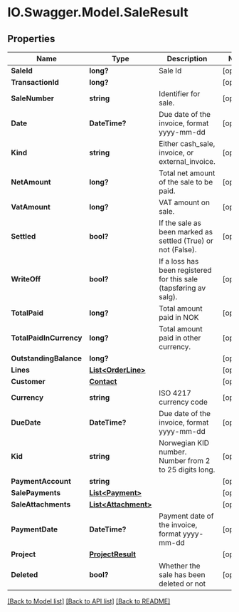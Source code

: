 # IO.Swagger.Model.SaleResult

## Properties

 Name                    | Type                                        | Description                                                       | Notes
-------------------------|---------------------------------------------|-------------------------------------------------------------------|------------
 **SaleId**              | **long?**                                   | Sale Id                                                           | [optional]
 **TransactionId**       | **long?**                                   |                                                                   | [optional]
 **SaleNumber**          | **string**                                  | Identifier for sale.                                              | [optional]
 **Date**                | **DateTime?**                               | Due date of the invoice, format yyyy-mm-dd                        | [optional]
 **Kind**                | **string**                                  | Either cash_sale, invoice, or external_invoice.                   | [optional]
 **NetAmount**           | **long?**                                   | Total net amount of the sale to be paid.                          | [optional]
 **VatAmount**           | **long?**                                   | VAT amount on sale.                                               | [optional]
 **Settled**             | **bool?**                                   | If the sale as been marked as settled (True) or not (False).      | [optional]
 **WriteOff**            | **bool?**                                   | If a loss has been registered for this sale (tapsføring av salg). | [optional]
 **TotalPaid**           | **long?**                                   | Total amount paid in NOK                                          | [optional]
 **TotalPaidInCurrency** | **long?**                                   | Total amount paid in other currency.                              | [optional]
 **OutstandingBalance**  | **long?**                                   |                                                                   | [optional]
 **Lines**               | [**List&lt;OrderLine&gt;**](OrderLine.md)   |                                                                   | [optional]
 **Customer**            | [**Contact**](Contact.md)                   |                                                                   | [optional]
 **Currency**            | **string**                                  | ISO 4217 currency code                                            | [optional]
 **DueDate**             | **DateTime?**                               | Due date of the invoice, format yyyy-mm-dd                        | [optional]
 **Kid**                 | **string**                                  | Norwegian KID number. Number from 2 to 25 digits long.            | [optional]
 **PaymentAccount**      | **string**                                  |                                                                   | [optional]
 **SalePayments**        | [**List&lt;Payment&gt;**](Payment.md)       |                                                                   | [optional]
 **SaleAttachments**     | [**List&lt;Attachment&gt;**](Attachment.md) |                                                                   | [optional]
 **PaymentDate**         | **DateTime?**                               | Payment date of the invoice, format yyyy-mm-dd                    | [optional]
 **Project**             | [**ProjectResult**](ProjectResult.md)       |                                                                   | [optional]
 **Deleted**             | **bool?**                                   | Whether the sale has been deleted or not                          | [optional]

[[Back to Model list]](../README.md#documentation-for-models) [[Back to API list]](../README.md#documentation-for-api-endpoints) [[Back to README]](../README.md)

